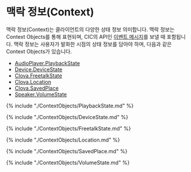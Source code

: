 # 맥락 정보(Context)

맥락 정보(Context)는 클라이언트의 다양한 상태 정보 의미합니다. 맥락 정보는 Context Objects를 통해 표현되며, CIC의 API인 [이벤트 메시지](/CIC/References/CIC_Message_Format.md#Event)를 보낼 때 포함됩니다. 맥락 정보는 사용자가 발화한 시점의 상태 정보를 담아야 하며, 다음과 같은 Context Objects가 있습니다.

* [AudioPlayer.PlaybackState](#PlaybackState)
* [Device.DeviceState](#DeviceState)
* [Clova.FreetalkState](#FreetalkState)
* [Clova.Location](#Location)
* [Clova.SavedPlace](#SavedPlace)
* [Speaker.VolumeState](#VolumeState)

{% include "./ContextObjects/PlaybackState.md" %}

{% include "./ContextObjects/DeviceState.md" %}

{% include "./ContextObjects/FreetalkState.md" %}

{% include "./ContextObjects/Location.md" %}

{% include "./ContextObjects/SavedPlace.md" %}

{% include "./ContextObjects/VolumeState.md" %}
